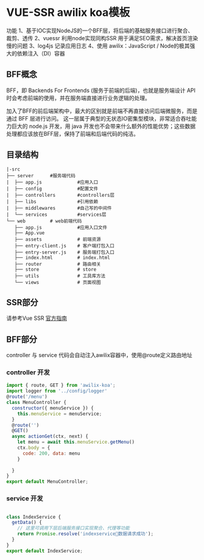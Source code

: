 # VUE-SSR awilix koa模板

功能
1、基于IOC实现NodeJS的一个BFF层，将后端的基础服务接口进行聚合、裁剪、透传
2、vuessr 利用node实现同构SSR 用于满足SEO需求，解决首页渲染慢的问题
3、log4js 记录应用日志
4、使用 awilix：JavaScript / Node的极其强大的依赖注入（DI）容器

## BFF概念
BFF，即 Backends For Frontends (服务于前端的后端)，也就是服务端设计 API 时会考虑前端的使用，并在服务端直接进行业务逻辑的处理。

加入了BFF的前后端架构中，最大的区别就是前端不再直接访问后端微服务，而是通过 BFF 层进行访问。
这一层属于典型的无状态IO密集型模块，非常适合吞吐能力巨大的 node.js 开发，用 java 开发也不会带来什么额外的性能优势；这些数据处理都应该放在BFF层，保持了前端和后端代码的纯洁。

## 目录结构
```
|-src        
├── server      #服务端代码
|  ├── app.js             #应用入口
|  ├── config             #配置文件
|  ├── controllers        #controllers层
|  ├── libs               #引用依赖
|  ├── middlewares        #自己写的中间件
|  └── services           #services层
└── web         # web前端代码
   ├── app.js             #应用入口文件
   ├── App.vue
   ├── assets             # 前端资源
   ├── entry-client.js    # 客户端打包入口
   ├── entry-server.js    # 服务端打包入口
   ├── index.html         # index.html
   ├── router             # 路由相关
   ├── store              # store
   ├── utils              # 工具库方法
   └── views              # 页面视图
```

## SSR部分

请参考Vue SSR [官方指南](https://ssr.vuejs.org/zh/)

## BFF部分

controller 与 service 代码会自动注入awilix容器中，使用@route定义路由地址

### controller 开发

``` js
import { route, GET } from 'awilix-koa';
import logger from '../config/logger'
@route('/menu')
class MenuController {
  constructor({ menuService }) {
    this.menuService = menuService;
  }
  @route('')
  @GET()
  async actionGet(ctx, next) {
    let menu = await this.menuService.getMenu()
    ctx.body = {
      code: 200, data: menu
    }
    
  }
}
export default MenuController;

```

### service 开发

``` js

class IndexService {
  getData() {
    // 这里可调用下层后端服务接口实现聚合、代理等功能
    return Promise.resolve('indexservice🐻数据请求成功');
  }
}
export default IndexService;

```



